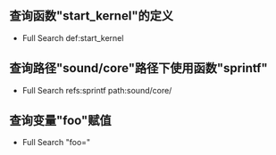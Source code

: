 
## 查询函数"start_kernel"的定义
- Full Search 
  def:start_kernel

## 查询路径"sound/core"路径下使用函数"sprintf"
- Full Search
  refs:sprintf  path:sound\/core\/
  
## 查询变量"foo"赋值
- Full Search
  "foo="


